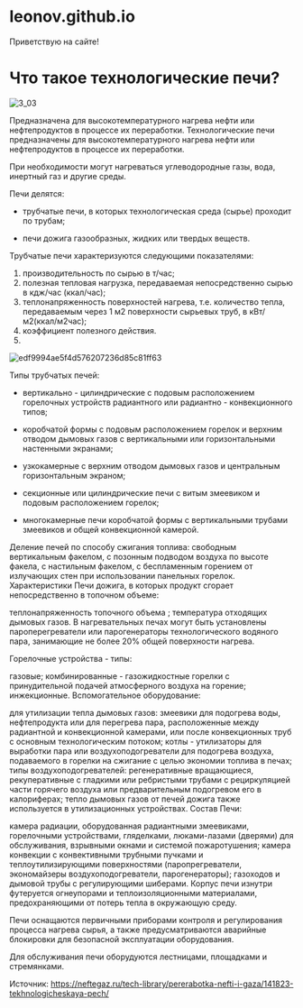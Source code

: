 # leonov.github.io
Приветствую на сайте!
# Что такое технологические печи?
![3_03](https://github.com/user-attachments/assets/7a27f761-ba7a-428d-82ab-989f462446fb)

Предназначена для высокотемпературного нагрева нефти или нефтепродуктов в процессе их переработки.
Технологические печи предназначены для высокотемпературного нагрева нефти или нефтепродуктов в процессе их переработки.

При необходимости могут нагреваться углеводородные газы, вода, инертный газ и другие среды.

Печи делятся:

* трубчатые печи, в которых технологическая среда (сырье) проходит по трубам;

* печи дожига газообразных, жидких или твердых веществ.

Трубчатые печи характеризуются следующими показателями:

1. производительность по сырью в т/час;
2. полезная тепловая нагрузка, передаваемая непосредственно сырью в кдж/час (ккал/час);
3. теплонапряженность поверхностей нагрева, т.е. количество тепла, передаваемым через 1 м2 поверхности сырьевых труб, в кВт/м2(ккал/м2час);
4. коэффициент полезного действия.
5. 
![edf9994ae5f4d576207236d85c81ff63](https://github.com/user-attachments/assets/4bd7a701-8411-4ee9-b1f4-b981a53024ae)

Типы трубчатых печей:

- вертикально - цилиндрические с подовым расположением горелочных устройств радиантного или радиантно - конвекционного типов;
  
- коробчатой формы с подовым расположением горелок и верхним отводом дымовых газов с вертикальными или горизонтальными настенными экранами;

- узкокамерные с верхним отводом дымовых газов и центральным горизонтальным экраном;

- секционные или цилиндрические печи с витым змеевиком и подовым расположением горелок;

- многокамерные печи коробчатой формы с вертикальными трубами змеевиков и общей конвекционной камерой.

Деление печей по способу сжигания топлива:
свободным вертикальным факелом,
с позонным подводом воздуха по высоте факела,
с настильным факелом,
с беспламенным горением от излучающих стен при использовании панельных горелок.
Характеристики Печи дожига, в которых продукт сгорает непосредственно в топочном объеме:

теплонапряженность топочного объема ;
температура отходящих дымовых газов.
В нагревательных печах могут быть установлены пароперегреватели или парогенераторы технологического водяного пара, занимающие не более 20% общей поверхности нагрева.

Горелочные устройства - типы:


газовые;
комбинированные - газожидкостные горелки с принудительной подачей атмосферного воздуха на горение;
инжекционные.
Вспомогательное оборудование:


для утилизации тепла дымовых газов: змеевики для подогрева воды, нефтепродукта или для перегрева пара, расположенные между радиантной и конвекционной камерами, или после конвекционных труб с основным технологическим потоком;
котлы - утилизаторы для выработки пара или воздухоподогреватели для подогрева воздуха, подаваемого в горелки на сжигание с целью экономии топлива в печах;
типы воздухоподогревателей: регенеративные вращающиеся, рекуперативные с гладкими или ребристыми трубами с рециркуляцией части горячего воздуха или предварительным подогревом его в калориферах;
тепло дымовых газов от печей дожига также используется в утилизационных устройствах.
Состав Печи:

камера радиации, оборудованная радиантными змеевиками, горелочными устройствами, гляделками, люками-лазами (дверями) для обслуживания, взрывными окнами и системой пожаротушения;
камера конвекции с конвективными трубными пучками и теплоутилизирующими поверхностями (паропрегреватели, экономайзеры воздухоподогреватели, парогенераторы);
газоходов и дымовой трубы с регулирующими шиберами.
Корпус печи изнутри футеруется огнеупорами и теплоизоляционными материалами, предохраняющими от потерь тепла в окружающую среду.

Печи оснащаются первичными приборами контроля и регулирования процесса нагрева сырья, а также предусматриваются аварийные блокировки для безопасной эксплуатации оборудования.

Для обслуживания печи оборудуются лестницами, площадками и стремянками.



Источник: https://neftegaz.ru/tech-library/pererabotka-nefti-i-gaza/141823-tekhnologicheskaya-pech/
